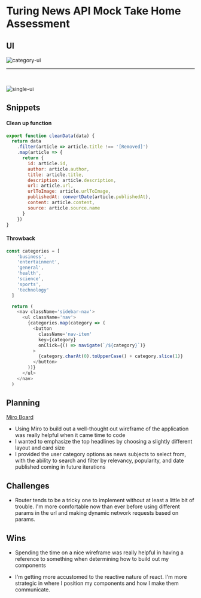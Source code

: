 # Turing News API Mock Take Home Assessment

## UI

![category-ui](https://github.com/JoshBennett793/news-turing-take-home/assets/100454651/b0dc7ff5-1bef-46fa-a401-2ea45445a5bd)
<br />

---
<br />

![single-ui](https://github.com/JoshBennett793/news-turing-take-home/assets/100454651/70289951-0f9a-471f-84a4-690ab88dfcc1)

## Snippets

#### Clean up function
```javascript
export function cleanData(data) {
  return data
    .filter(article => article.title !== '[Removed]')
    .map(article => {
      return {
        id: article.id,
        author: article.author,
        title: article.title,
        description: article.description,
        url: article.url,
        urlToImage: article.urlToImage,
        publishedAt: convertDate(article.publishedAt),
        content: article.content,
        source: article.source.name
      }
    })
}
```

#### Throwback
```javascript
const categories = [
    'business',
    'entertainment',
    'general',
    'health',
    'science',
    'sports',
    'technology'
  ]

  return (
    <nav className='sidebar-nav'>
      <ul className='nav'>
        {categories.map(category => (
          <button
            className='nav-item'
            key={category}
            onClick={() => navigate(`/${category}`)}
          >
            {category.charAt(0).toUpperCase() + category.slice(1)}
          </button>
        ))}
      </ul>
    </nav>
  )
```

## Planning

[Miro Board](https://miro.com/app/board/uXjVNU-w4g8=/)

- Using Miro to build out a well-thought out wireframe of the application was really helpful when it came time to code
- I wanted to emphasize the top headlines by choosing a slightly different layout and card size
- I provided the user category options as news subjects to select from, with the ability to search and filter by relevancy, popularity, and date published coming in future iterations


## Challenges

- Router tends to be a tricky one to implement without at least a little bit of trouble. I'm more comfortable now than ever before using different params in the url and making dynamic network requests based on params.


## Wins

- Spending the time on a nice wireframe was really helpful in having a reference to something when determining how to build out my components

- I'm getting more accustomed to the reactive nature of react. I'm more strategic in where I position my components and how I make them communicate. 
